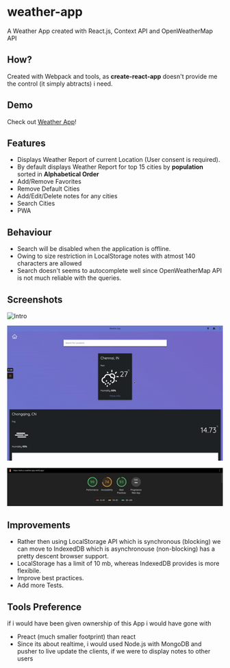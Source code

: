 # weather-app

A Weather App created with React.js, Context API and OpenWeatherMap API

## How?

Created with Webpack and tools, as **create-react-app** doesn't provide me the control (it simply abtracts) i need.

## Demo

Check out <a href="https://abhuz-weather-app.netlify.app/" target="_blank">Weather App</a>!

## Features

- Displays Weather Report of current Location (User consent is required).
- By default displays Weather Report for top 15 cities by **population** sorted in **Alphabetical Order**
- Add/Remove Favorites
- Remove Default Cities
- Add/Edit/Delete notes for any cities
- Search Cities
- PWA

## Behaviour

- Search will be disabled when the application is offline.
- Owing to size restriction in LocalStorage notes with atmost 140 characters are allowed
- Search doesn't seems to autocomplete well since OpenWeatherMap API is not much reliable with the queries.

## Screenshots

![Intro](https://raw.githubusercontent.com/mum-never-proud/weather-app/main/demo/intro.gif)


![Comments](https://raw.githubusercontent.com/mum-never-proud/weather-app/main/demo/comments.gif)

![Lighthouse report](https://raw.githubusercontent.com/mum-never-proud/weather-app/main/demo/lighthouse.png)

## Improvements

- Rather then using LocalStorage API which is synchronous (blocking) we can move to IndexedDB which is asynchronouse (non-blocking) has a pretty descent browser support.
- LocalStorage has a limit of 10 mb, whereas IndexedDB provides is more flexibile.
- Improve best practices.
- Add more Tests.

## Tools Preference

if i would have been given ownership of this App i would have gone with

- Preact (much smaller footprint) than react
- Since its about realtime, i would used Node.js with MongoDB and pusher to live update the clients, if we were to display notes to other users



